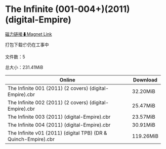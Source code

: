 # The Infinite (001-004+)(2011)(digital-Empire)

[磁力链接⬇Magnet Link](magnet:?xt=urn:btih:d94d8f6331f31c474ed107acc1b5ac8df405604e&dn=The%20Infinite%20%28001-004%2B%29%282011%29%28digital-Empire%29)

打包下载📦仍在工事中

文件数：5

总大小：231.41MiB

Online | Download
--- | ---
The Infinite 001 (2011) (2 covers) (digital-Empire).cbr | 32.20MiB
The Infinite 002 (2011) (2 covers) (digital-Empire).cbr | 25.47MiB
The Infinite 003 (2011) (digital-Empire).cbr | 23.57MiB
The Infinite 004 (2011) (digital-Empire).cbr | 30.91MiB
The Infinite v01 (2011) (digital TPB) (DR & Quinch-Empire).cbr | 119.26MiB